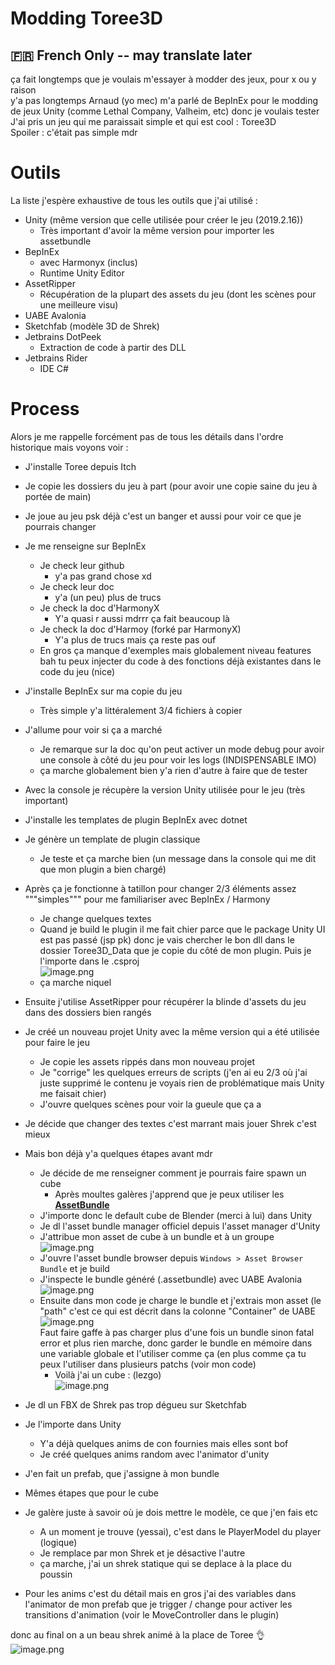 # Modding Toree3D  
## 🇫🇷 French Only -- may translate later 
   
ça fait longtemps que je voulais m'essayer à modder des jeux, pour x ou y raison   
y'a pas longtemps Arnaud (yo mec) m'a parlé de BepInEx pour le modding de jeux Unity (comme Lethal Company, Valheim, etc) donc je voulais tester   
J'ai pris un jeu qui me paraissait simple et qui est cool : Toree3D   
Spoiler : c'était pas simple mdr   
   
# Outils   
La liste j'espère exhaustive de tous les outils que j'ai utilisé :    
- Unity (même version que celle utilisée pour créer le jeu (2019.2.16))   
    - Très important d'avoir la même version pour importer les assetbundle   
- BepInEx   
    - avec Harmonyx (inclus)   
    - Runtime Unity Editor   
- AssetRipper   
    - Récupération de la plupart des assets du jeu (dont les scènes pour une meilleure visu)   
- UABE Avalonia   
- Sketchfab (modèle 3D de Shrek)   
- Jetbrains DotPeek   
    - Extraction de code à partir des DLL   
- Jetbrains Rider   
    - IDE C#   
   
   
# Process   
Alors je me rappelle forcément pas de tous les détails dans l'ordre historique mais voyons voir :   
- J'installe Toree depuis Itch   
- Je copie les dossiers du jeu à part (pour avoir une copie saine du jeu à portée de main)   
- Je joue au jeu psk déjà c'est un banger et aussi pour voir ce que je pourrais changer   
- Je me renseigne sur BepInEx   
    - Je check leur github   
        - y'a pas grand chose xd   
    - Je check leur doc   
        - y'a (un peu) plus de trucs   
    - Je check la doc d'HarmonyX   
        - Y'a quasi r aussi mdrrr ça fait beaucoup là   
    - Je check la doc d'Harmoy (forké par HarmonyX)   
        - Y'a plus de trucs mais ça reste pas ouf   
    - En gros ça manque d'exemples mais globalement niveau features bah tu peux injecter du code à des fonctions déjà existantes dans le code du jeu (nice)   
- J'installe BepInEx sur ma copie du jeu   
    - Très simple y'a littéralement 3/4 fichiers à copier   
- J'allume pour voir si ça a marché   
    - Je remarque sur la doc qu'on peut activer un mode debug pour avoir une console à côté du jeu pour voir les logs (INDISPENSABLE IMO)   
    - ça marche globalement bien y'a rien d'autre à faire que de tester   
- Avec la console je récupère la version Unity utilisée pour le jeu (très important)   
- J'installe les templates de plugin BepInEx avec dotnet
   
- Je génère un template de plugin classique   
    - Je teste et ça marche bien (un message dans la console qui me dit que mon plugin a bien chargé)   
- Après ça je fonctionne à tatillon pour changer 2/3 éléments assez """simples""" pour me familiariser avec BepInEx / Harmony   
    - Je change quelques textes   
    - Quand je build le plugin il me fait chier parce que le package Unity UI est pas passé (jsp pk) donc je vais chercher le bon dll dans le dossier Toree3D\_Data que je copie du côté de mon plugin. Puis je l'importe dans le .csproj   
        ![image.png](images\image_u.png)    
    - ça marche niquel   
- Ensuite j'utilise AssetRipper pour récupérer la blinde d'assets du jeu dans des dossiers bien rangés   
- Je créé un nouveau projet Unity avec la même version qui a été utilisée pour faire le jeu   
    - Je copie les assets rippés dans mon nouveau projet   
    - Je "corrige" les quelques erreurs de scripts (j'en ai eu 2/3 où j'ai juste supprimé le contenu je voyais rien de problématique mais Unity me faisait chier)   
    - J'ouvre quelques scènes pour voir la gueule que ça a    
- Je décide que changer des textes c'est marrant mais jouer Shrek c'est mieux   
- Mais bon déjà y'a quelques étapes avant mdr   
    - Je décide de me renseigner comment je pourrais faire spawn un cube   
        - Après moultes galères j'apprend que je peux utiliser les **[AssetBundle](https://docs.unity3d.com/ScriptReference/AssetBundle.html)**   
    - J'importe donc le default cube de Blender (merci à lui) dans Unity   
    - Je dl l'asset bundle manager officiel depuis l'asset manager d'Unity   
    - J'attribue mon asset de cube à un bundle et à un groupe   
        ![image.png](images\image.png)    
    - J'ouvre l'asset bundle browser depuis `Windows > Asset Browser Bundle` et je build    
    - J'inspecte le bundle généré (.assetbundle) avec UABE Avalonia   
        ![image.png](images\image_0.png)    
    - Ensuite dans mon code je charge le bundle et j'extrais mon asset (le "path" c'est ce qui est décrit dans la colonne "Container" de UABE   
        ![image.png](images\image_p.png)    
        Faut faire gaffe à pas charger plus d'une fois un bundle sinon fatal error et plus rien marche, donc garder le bundle en mémoire dans une variable globale et l'utiliser comme ça (en plus comme ça tu peux l'utiliser dans plusieurs patchs (voir mon code)   
        - Voilà j'ai un cube : (lezgo)   
        ![image.png](images\image_1x.png)    
- Je dl un FBX de Shrek pas trop dégueu sur Sketchfab   
- Je l'importe dans Unity   
    - Y'a déjà quelques anims de con fournies mais elles sont bof   
    - Je créé quelques anims random avec l'animator d'unity   
- J'en fait un prefab, que j'assigne à mon bundle   
- Mêmes étapes que pour le cube   
- Je galère juste à savoir où je dois mettre le modèle, ce que j'en fais etc   
    - A un moment je trouve (yessai), c'est dans le PlayerModel du player (logique)   
    - Je remplace par mon Shrek et je désactive l'autre   
    - ça marche, j'ai un shrek statique qui se deplace à la place du poussin   
- Pour les anims c'est du détail mais en gros j'ai des variables dans l'animator de mon prefab que je trigger / change pour activer les transitions d'animation (voir le MoveController dans le plugin)   
   
   
donc au final on a un beau shrek animé à la place de Toree 👌   
![image.png](images\image_o.png)    
